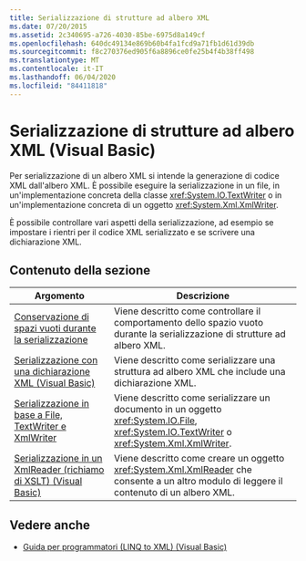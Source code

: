 ```yaml
---
title: Serializzazione di strutture ad albero XML
ms.date: 07/20/2015
ms.assetid: 2c340695-a726-4030-85be-6975d8a149cf
ms.openlocfilehash: 640dc49134e869b60b4fa1fcd9a71fb1d61d39db
ms.sourcegitcommit: f8c270376ed905f6a8896ce0fe25b4f4b38ff498
ms.translationtype: MT
ms.contentlocale: it-IT
ms.lasthandoff: 06/04/2020
ms.locfileid: "84411818"
---
```

# <a name="serializing-xml-trees-visual-basic"></a>Serializzazione di strutture ad albero XML (Visual Basic)
Per serializzazione di un albero XML si intende la generazione di codice XML dall'albero XML. È possibile eseguire la serializzazione in un file, in un'implementazione concreta della classe <xref:System.IO.TextWriter> o in un'implementazione concreta di un oggetto <xref:System.Xml.XmlWriter>.  
  
 È possibile controllare vari aspetti della serializzazione, ad esempio se impostare i rientri per il codice XML serializzato e se scrivere una dichiarazione XML.  
  
## <a name="in-this-section"></a>Contenuto della sezione  
  
|Argomento|Descrizione|  
|-----------|-----------------|  
|[Conservazione di spazi vuoti durante la serializzazione](preserving-white-space-while-serializing.md)|Viene descritto come controllare il comportamento dello spazio vuoto durante la serializzazione di strutture ad albero XML.|  
|[Serializzazione con una dichiarazione XML (Visual Basic)](serializing-with-an-xml-declaration.md)|Viene descritto come serializzare una struttura ad albero XML che include una dichiarazione XML.|  
|[Serializzazione in base a File, TextWriter e XmlWriter](serializing-to-files-textwriters-and-xmlwriters.md)|Viene descritto come serializzare un documento in un oggetto <xref:System.IO.File>, <xref:System.IO.TextWriter> o <xref:System.Xml.XmlWriter>.|  
|[Serializzazione in un XmlReader (richiamo di XSLT) (Visual Basic)](serializing-to-an-xmlreader-invoking-xslt.md)|Viene descritto come creare un oggetto <xref:System.Xml.XmlReader> che consente a un altro modulo di leggere il contenuto di un albero XML.|  
  
## <a name="see-also"></a>Vedere anche

- [Guida per programmatori (LINQ to XML) (Visual Basic)](programming-guide-linq-to-xml.md)
